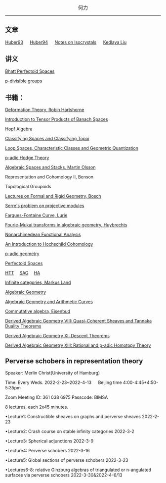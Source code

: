 

<center><font size=3>何力 </font></center>




---

## 文章
[Huber93](/Huber93.pdf)  &emsp; [Huber94](/Huber94.pdf)
&emsp; [Notes on Isocrystals](/1606.01321.pdf)
&emsp;
[Kedlaya Liu](/Kedlaya_Liu.pdf)


## 讲义
[Bhatt Perfectoid Spaces](/BhattPerfd.pdf)


[p-divisible groups](/p-divisible_groups.pdf)



##  书籍：
[Deformation Theory, Robin Hartshorne](/Deformation_Theory.pdf)

[Introduction to Tensor Products of Banach Spaces](/Introduction_to_Tensor_Products_of_Banach_Spaces.pdf)

[Hopf Algebra](/Hopf_Algebra.pdf)

[Classifying Spaces and Classifying Topoi](/Classifying_Spaces_and_Classifying_Topoi.pdf)

[Loop Spaces, Characteristic Classes and Geometric Quantization](/Loop_spaces_characteristic_classes.pdf)

[p-adic Hodge Theory](/Bhattp-adicHodgeTheory.pdf)

[Algebraic Spaces and Stacks, Martin Olsson](/Algebraic_Spaces_and_Stacks.pdf)

Representation and Cohomology II, Benson

Topological Groupoids

[Lectures on Formal and Rigid Geometry, Bosch](/Lectures_on_Formal&Rigid_Geometry_Bosch.pdf)

[Serre's problem on projective modules](/Serre's_problem_on_projective_modules.pdf)

[Fargues-Fontaine Curve, Lurie](/FF_Curve.pdf)

[Fourie-Mukai transforms in algebraic geometry, Huybrechts](/FM_H.pdf)

[Nonarchimedean Functional Analysis](/Nonarchimedean_functional_analysis.pdf)

[An Introduction to Hochschild Cohomology](/Hochschild_Cohomology.pdf)

[p-adic geometry](/Berkeley_.pdf)

[Perfectoid Spaces](/Perfectoidspaces_AMS.pdf)

[HTT](/HTT.pdf)&emsp; 
[SAG](/SAG.pdf)&emsp; 
[HA](/HA.pdf)

[Infinite categories, Markus Land](/Introduction_to_Infinity_Categories.pdf)

[Algebraic Geometry](/AG_I.pdf)

[Algebraic Geometry and Arithmetic Curves](/LiuQing.pdf)

[Commutative algebra, Eisenbud](/Eisenbud.pdf)

[Derived Algebraic Geometry VIII: Quasi-Coherent Sheaves and
Tannaka Duality Theorems](/DAG-VIII.pdf)

[Derived Algebraic Geometry XI: Descent Theorems](/DAG_XI.pdf)

[Derived Algebraic Geometry XIII: Rational and p-adic Homotopy
Theory](/DAG-XIII.pdf)




## Perverse schobers in representation theory

Speaker: Merlin Christ(University of Hamburg)

Time: Every Weds. 2022-2-23~2022-4-13 &emsp; Beijing time 4:00-4:45+4:50-5:35pm

Zoom Meeting ID: 361 038 6975   Passcode: BIMSA

8 lectures, each 2x45 minutes. 

•Lecture1: Constructible sheaves on graphs and perverse sheaves 2022-2-23

•Lecture2: Crash course on stable infinity categories 2022-3-2

•Lecture3: Spherical adjunctions 2022-3-9

•Lecture4: Perverse schobers 2022-3-16

•Lecture5: Global sections of perverse schobers 2022-3-23

•Lectures6-8: relative Ginzburg algebras of triangulated or n-angulated surfaces via perverse schobers 2022-3-30&2022-4-6/13

